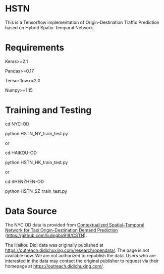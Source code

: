 # HSTN
This is a Tensorflow implementation of Origin-Destination Traffic Prediction based on Hybrid Spatio-Temporal Network.

# Requirements
Keras>=2.1

Pandas>=0.17

Tensorflow>=2.0

Numpy>=1.15

# Training and Testing
cd NYC-OD

python HSTN_NY_train_test.py

or

cd HAIKOU-OD

python HSTN_HK_train_test.py

or

cd SHENZHEN-OD

python HSTN_SZ_train_test.py

# Data Source
The NYC OD data is provided from [Contextualized Spatial–Temporal Network for Taxi Origin-Destination Demand Prediction](https://ieeexplore.ieee.org/abstract/document/8720246) (https://github.com/liulingbo918/CSTN).

The Haikou Didi data was originally published at https://outreach.didichuxing.com/research/opendata/. The page is not available now. We are not authorized to republish the data. Users who are interested in the data may contact the original publisher to request via their homepage at https://outreach.didichuxing.com/.
